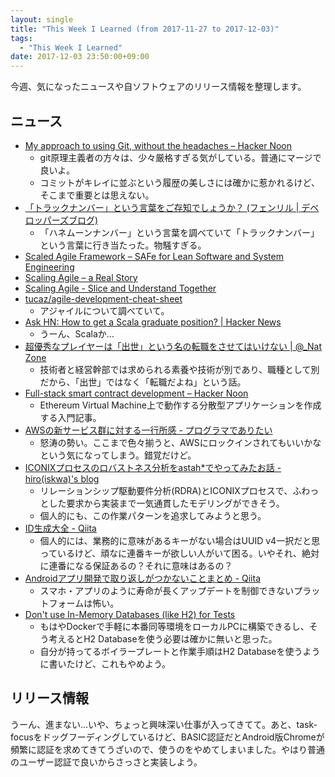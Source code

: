 ```yaml
---
layout: single
title: "This Week I Learned (from 2017-11-27 to 2017-12-03)"
tags:
  - "This Week I Learned"
date: 2017-12-03 23:50:00+09:00
---
```


今週、気になったニュースや自ソフトウェアのリリース情報を整理します。

## ニュース

- [My approach to using Git, without the headaches – Hacker Noon](https://hackernoon.com/my-approach-to-using-git-without-the-headaches-6926df5af0c7)
    - git原理主義者の方々は、少々厳格すぎる気がしている。普通にマージで良いよ。
    - コミットがキレイに並ぶという履歴の美しさには確かに惹かれるけど、そこまで重要とは思えない。
- [「トラックナンバー」という言葉をご存知でしょうか？ (フェンリル \| デベロッパーズブログ)](https://blog.fenrir-inc.com/jp/2013/02/trucknumber.html)
    - 「ハネムーンナンバー」という言葉を調べていて「トラックナンバー」という言葉に行き当たった。物騒すぎる。
- [Scaled Agile Framework – SAFe for Lean Software and System Engineering](http://jp4.scaledagileframework.com/)
- [Scaling Agile – a Real Story](https://www.infoq.com/articles/making-scaling-agile-work-1)
- [Scaling Agile - Slice and Understand Together](https://www.infoq.com/articles/making-scaling-agile-work-2)
- [tucaz/agile-development-cheat-sheet](https://github.com/tucaz/agile-development-cheat-sheet/blob/master/README.md)
    - アジャイルについて調べていて。
- [Ask HN: How to get a Scala graduate position? \| Hacker News](https://news.ycombinator.com/item?id=15777514)
    - うーん、Scalaか…
- [超優秀なプレイヤーは「出世」という名の転職をさせてはいけない \| @_Nat Zone](https://www.sakimura.org/2017/11/4048/)
    - 技術者と経営幹部では求められる素養や技術が別であり、職種として別だから、「出世」ではなく「転職だよね」という話。
- [Full-stack smart contract development – Hacker Noon](https://hackernoon.com/full-stack-smart-contract-development-fccdfe5176ce)
    - Ethereum Virtual Machine上で動作する分散型アプリケーションを作成する入門記事。
- [AWSの新サービス群に対する一行所感 - プログラマでありたい](http://blog.takuros.net/entry/2017/11/30/111342)
    - 怒涛の勢い。ここまで色々揃うと、AWSにロックインされてもいいかなという気になってしまう。錯覚だけど。
- [ICONIXプロセスのロバストネス分析をastah*でやってみたお話 - hiro(iskwa)'s blog](http://hiroi.hateblo.jp/entry/2017/12/01/123036)
    - リレーションシップ駆動要件分析(RDRA)とICONIXプロセスで、ふわっとした要求から実装まで一気通貫したモデリングができそう。
    - 個人的にも、この作業パターンを追求してみようと思う。
- [ID生成大全 - Qiita](https://qiita.com/kawasima/items/6b0f47a60c9cb5ffb5c4)
    - 個人的には、業務的に意味があるキーがない場合はUUID v4一択だと思っているけど、頑なに連番キーが欲しい人がいて困る。いやそれ、絶対に連番になる保証あるの？それに意味はあるの？
- [Androidアプリ開発で取り返しがつかないことまとめ - Qiita](https://qiita.com/ryo_mm2d/items/6da55b7801863562e7b3)
    - スマホ・アプリのように寿命が長くアップデートを制御できないプラットフォームは怖い。
- [Don't use In-Memory Databases (like H2) for Tests](https://blog.philipphauer.de/dont-use-in-memory-databases-tests-h2/)
    - もはやDockerで手軽に本番同等環境をローカルPCに構築できるし、そう考えるとH2 Databaseを使う必要は確かに無いと思った。
    - 自分が持ってるボイラープレートと作業手順はH2 Databaseを使うように書いたけど、これもやめよう。

## リリース情報

うーん、進まない…いや、ちょっと興味深い仕事が入ってきてて。あと、task-focusをドッグフーディングしているけど、BASIC認証だとAndroid版Chromeが頻繁に認証を求めてきてうざいので、使うのをやめてしまいました。やはり普通のユーザー認証で良いからさっさと実装しよう。
